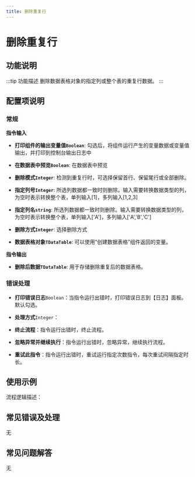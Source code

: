 ```yaml
---
title: 删除重复行
---
```


# 删除重复行

## 功能说明

:::tip 功能描述
删除数据表格对象的指定列或整个表的重复行数据。
:::

## 配置项说明

### 常规

**指令输入**

- **打印组件的输出变量值`Boolean`**: 勾选后，将组件运行产生的变量数据或变量值输出，并打印到控制台输出日志中

- **在数据表中预览`Boolean`**: 在数据表中预览

- **删除模式`Integer`**: 检测到重复行时，可选择保留首行、保留尾行或全部删除。

- **指定列号`Integer`**: 所选列数据都一致时则删除。输入需要转换数据类型的列，为空时表示转换整个表，单列输入[1]，多列输入[1,2,3]

- **指定列名`string`**: 所选列数据都一致时则删除。输入需要转换数据类型的列，为空时表示转换整个表，单列输入['A']，多列输入['A','B','C']

- **删除方式`Integer`**: 选择删除方式

- **数据表格对象`TDataTable`**: 可以使用“创建数据表格”组件返回的变量。


**指令输出**

- **删除后数据`TDataTable`**: 用于存储删除重复后的数据表格。

### 错误处理

- **打印错误日志**`Boolean`：当指令运行出错时，打印错误日志到【日志】面板。默认勾选。

- **处理方式**`Integer`：

 - **终止流程**：指令运行出错时，终止流程。

 - **忽略异常并继续执行**：指令运行出错时，忽略异常，继续执行流程。

 - **重试此指令**：指令运行出错时，重试运行指定次数指令，每次重试间隔指定时长。

## 使用示例

流程逻辑描述：

## 常见错误及处理

无

## 常见问题解答

无

